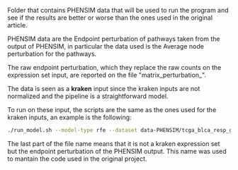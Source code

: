 Folder that contains PHENSIM data that will be used to run the program and see if the results are better or worse than the ones used in the original article.

PHENSIM data are the Endpoint perturbation of pathways taken from the output of PHENSIM, in particular the data used is the Average node perturbation for the pathways.

The raw endpoint perturbation, which they replace the raw counts on the expression set input, are reported on the file "matrix_perturbation_". 

The data is seen as a **kraken** input since the kraken inputs are not normalized and the pipeline is a straightforward model.

To run on these input, the scripts are the same as the ones used for the kraken inputs, an example is the following:
```bash
./run_model.sh --model-type rfe --dataset data-PHENSIM/tcga_blca_resp_gemcitabine_kraken_eset_virtualEndPert.rds
```

The last part of the file name means that it is not a kraken expression set but the endpoint perturbation of the PHENSIM output. This name was used to mantain the code used in the original project.
